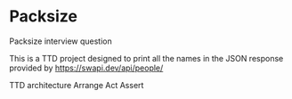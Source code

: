 # Packsize
Packsize interview question

This is a TTD project designed to print all the names in the JSON response provided by https://swapi.dev/api/people/ 

TTD architecture
Arrange
Act
Assert

